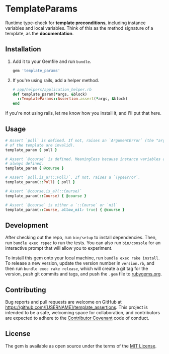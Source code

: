 # TemplateParams

Runtime type-check for **template preconditions**, including instance variables and local
variables. Think of this as the method signature of a template, as the **documentation**.

## Installation

1. Add it to your Gemfile and run `bundle`.

    ```ruby
    gem 'template_params'
    ```

2. If you're using rails, add a helper method.

   ```ruby
   # app/helpers/application_helper.rb
   def template_param(*args, &block)
     ::TemplateParams::Assertion.assert(*args, &block)
   end
   ```

  If you're not using rails, let me know how you install it, and I'll put that here.

## Usage

```ruby
# Assert `poll` is defined. If not, raises an `ArgumentError` (the "arguments"
# of the template are invalid).
template_param { poll }

# Assert `@course` is defined. Meaningless because instance variables are
# always defined.
template_param { @course }

# Assert `poll.is_a?(::Poll)`. If not, raises a `TypeError`.
template_param(::Poll) { poll }

# Assert `@course.is_a?(::Course)`
template_param(::Course) { @course }

# Assert `@course` is either a `::Course` or `nil`
template_param(::Course, allow_nil: true) { @course }
```

## Development

After checking out the repo, run `bin/setup` to install dependencies. Then, run
`bundle exec rspec` to run the tests. You can also run `bin/console` for an
interactive prompt that will allow you to experiment.

To install this gem onto your local machine, run `bundle exec rake install`. To
release a new version, update the version number in `version.rb`, and then run
`bundle exec rake release`, which will create a git tag for the version, push
git commits and tags, and push the `.gem` file to
[rubygems.org](https://rubygems.org).

## Contributing

Bug reports and pull requests are welcome on GitHub at
https://github.com/[USERNAME]/template_assertions. This project is intended to
be a safe, welcoming space for collaboration, and contributors are expected to
adhere to the [Contributor Covenant](contributor-covenant.org) code of conduct.

## License

The gem is available as open source under the terms of the [MIT
License](http://opensource.org/licenses/MIT).
